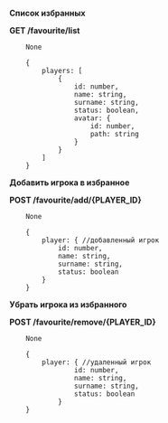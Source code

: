 **Список избранных**

**GET /favourite/list**
```
    None
```
```
    {
        players: [
            {
                id: number,
                name: string, 
                surname: string,
                status: boolean,
                avatar: {
                    id: number,
                    path: string
                }
            }
        ]
    }
```

**Добавить игрока в избранное**

**POST /favourite/add/{PLAYER_ID}**
```
    None
```
```
    {
        player: { //добавленный игрок
            id: number,
            name: string, 
            surname: string,
            status: boolean
        }
    }
```

**Убрать игрока из избранного**

**POST /favourite/remove/{PLAYER_ID}**
```
    None
```
```
    {
        player: { //удаленный игрок
                id: number,
                name: string, 
                surname: string,
                status: boolean
            }
    }
```



